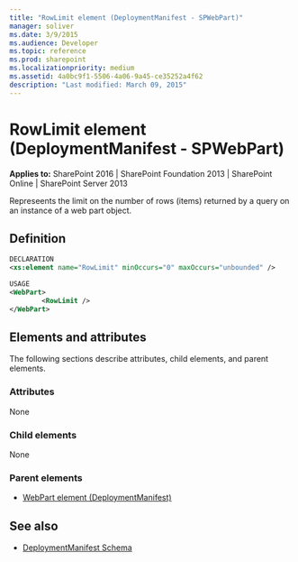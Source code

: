 ```yaml
---
title: "RowLimit element (DeploymentManifest - SPWebPart)"
manager: soliver
ms.date: 3/9/2015
ms.audience: Developer
ms.topic: reference
ms.prod: sharepoint
ms.localizationpriority: medium
ms.assetid: 4a0bc9f1-5506-4a06-9a45-ce35252a4f62
description: "Last modified: March 09, 2015"
---
```


# RowLimit element (DeploymentManifest - SPWebPart)

**Applies to:** SharePoint 2016 | SharePoint Foundation 2013 | SharePoint Online | SharePoint Server 2013 
  
Represeents the limit on the number of rows (items) returned by a query on an instance of a web part object.

## Definition

```XML
DECLARATION
<xs:element name="RowLimit" minOccurs="0" maxOccurs="unbounded" />

USAGE
<WebPart>
        <RowLimit />
</WebPart>

```

## Elements and attributes

The following sections describe attributes, child elements, and parent elements.

### Attributes

None
   
### Child elements

None
   
### Parent elements

- [WebPart element (DeploymentManifest)](webpart-element-deploymentmanifest.md)
   
## See also

- [DeploymentManifest Schema](deploymentmanifest-schema.md)

